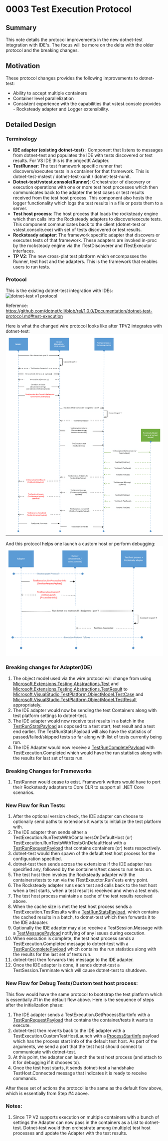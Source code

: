 # 0003 Test Execution Protocol

## Summary
This note details the protocol improvements in the new dotnet-test integration with IDE's. The focus will be more on the delta with the older protocol and the breaking changes.

## Motivation
These protocol changes provides the following improvements to dotnet-test:
* Ability to accept multiple containers
* Container level parallelization
* Consistent experience with the capabilities that vstest.console provides - Rocksteady adapter and Logger extensibility.

## Detailed Design

### Terminology
* **IDE adapter (existing dotnet-test)** : Component that listens to messages from dotnet-test and populates the IDE with tests discovered or test results. For VS IDE this is the projectK Adapter.
* **TestRunner**: The test framework specific runner that discovers/executes tests in a container for that framework. This is dotnet-test-mstest / dotnet-test-xunit / dotnet-test-nunit.
* **Dotnet-test/vstest.console(Runner)**: Orchestrator of discovery or execution operations with one or more test host processes which then communicates back to the adapter the test cases or test results received from the test host process. This component also hosts the logger functionality which logs the test results in a file or posts them to a server.
* **Test host process**: The host process that loads the rocksteady engine which then calls into the Rocksteady adapters to discover/execute tests. This component communicates back to the client (dotnet-test or vstest.console.exe) with set of tests discovered or test results.
* **Rocksteady adapter**: The framework specific adapter that discovers or executes tests of that framework. These adapters are invoked in-proc by the rocksteady engine via the ITestDiscoverer and ITestExecutor interfaces.
* **TP V2**: The new cross-plat test platform which encompasses the Runner, test host and the adapters. This is the framework that enables users to run tests.

### Protocol
This is the existing dotnet-test integration with IDEs:
![dotnet-test v1 protocol](https://github.com/dotnet/cli/raw/rel/1.0.0/Documentation/images/DotnetTestExecuteTests.png)

Reference: https://github.com/dotnet/cli/blob/rel/1.0.0/Documentation/dotnet-test-protocol.md#test-execution

Here is what the changed wire protocol looks like after TPV2 integrates with dotnet-test:
![dotnet-test v2 protocol](Images/dotnet-test-protocol-v2-execution.png)

And this protocol helps one launch a custom host or perform debugging:
![dotnet-test v2 protocol for custom host](Images/dotnet-test-protocol-v2-execution-customhost.png)

### Breaking changes for Adapter(IDE)
1. The object model used via the wire protocol will change from using [Microsoft.Extensions.Testing.Abstractions.Test](https://github.com/dotnet/cli/blob/rel/1.0.0/src/Microsoft.Extensions.Testing.Abstractions/Test.cs) and [Microsoft.Extensions.Testing.Abstractions.TestResult](https://github.com/dotnet/cli/blob/rel/1.0.0/src/Microsoft.Extensions.Testing.Abstractions/TestResult.cs) to [Microsoft.VisualStudio.TestPlatform.ObjectModel.TestCase](https://github.com/Microsoft/vstest/blob/master/src/Microsoft.TestPlatform.ObjectModel/TestCase.cs) and [Microsoft.VisualStudio.TestPlatform.ObjectModel.TestResult](https://github.com/Microsoft/vstest/blob/master/src/Microsoft.TestPlatform.ObjectModel/TestCase.cs) appropriately.
2. The IDE adapter would now be sending the test Containers along with test platform settings to dotnet-test.
3. The  IDE adapter would now receive test results in a batch in the [TestRunStatsPayload](https://github.com/Microsoft/vstest/blob/master/src/Microsoft.TestPlatform.CommunicationUtilities/Messages/TestRunStatsPayload.cs) as opposed to a test start, test result and a test end earlier. The TestRunStatsPayload will also have the statistics of passed/failed/skipped tests so far along with list of tests currently being run.
4. The IDE Adapter would now receive a [TestRunCompletePayload](https://github.com/Microsoft/vstest/blob/master/src/Microsoft.TestPlatform.CommunicationUtilities/Messages/TestRunCompletePayload.cs) with TestExecution.Completed which would have the run statistics along with the results for last set of tests run.

### Breaking Changes for Frameworks
1. TestRunner would cease to exist. Framework writers would have to port their Rocksteady adapters to Core CLR to support all .NET Core scenarios.

### New Flow for Run Tests:
1. After the optional version check,  the IDE adapter can choose to optionally send paths to extensions it wants to initialize the test platform with.
2. The IDE adapter then sends either a TestExecution.RunTestsWithContainersOnDefaultHost (or) TestExecution.RunTestsWithTestsOnDefaultHost with a [TestRunRequestPayload](https://github.com/Microsoft/vstest/blob/master/src/Microsoft.TestPlatform.VsTestConsole.TranslationLayer/Payloads/TestRunRequestPayload.cs) that contains containers (or) tests respectively.
3. dotnet-test would then spawn of the default test host process for the configuration specified. 
4. dotnet-test then sends across the extensions if the IDE adapter has specified any, followed by the containers/test cases to run tests on. 
5. The test host then invokes the Rocksteady adapter with the containers/tests to run via the ITestExeuctor.RunTests entry point. 
6. The Rocksteady adapter runs each test and calls back to the test host when a test starts, when a test result is received and when a test ends.
7. The test host process maintains a cache of the test results received above.
8. When the cache size is met the test host process sends a TestExecution.TestResults with a [TestRunStatsPayload](https://github.com/Microsoft/vstest/blob/master/src/Microsoft.TestPlatform.CommunicationUtilities/Messages/TestRunStatsPayload.cs), which contains the cached results in a batch, to dotnet-test which then forwards it to the IDE adapater.
9. Optionally the IDE adapter may also receive a TestSession.Message with a [TestMessagePayload](https://github.com/Microsoft/vstest/blob/master/src/Microsoft.TestPlatform.CommunicationUtilities/Messages/TestMessagePayload.cs) notifying of any issues during execution.
10. When execution is complete, the test host process sends a TestExecution.Completed message to dotnet-test with a [TestRunCompletePayload](https://github.com/Microsoft/vstest/blob/master/src/Microsoft.TestPlatform.CommunicationUtilities/Messages/TestRunCompletePayload.cs) which contains the run statistics along with the results for the last set of tests run.
11. dotnet-test then forwards this message to the IDE adapter.
12. Once the IDE adapter is done, it sends dotnet-test a TestSession.Terminate which will cause dotnet-test to shutdown.

### New Flow for Debug Tests/Custom test host process:
This flow would have the same protocol to bootstrap the test platform which is essentially #1 in the default flow above. Here is the sequence of steps after the initialization phase:

1. The IDE adapter sends a TestExecution.GetProcessStartInfo with a [TestRunRequestPayload](https://github.com/Microsoft/vstest/blob/master/src/Microsoft.TestPlatform.VsTestConsole.TranslationLayer/Payloads/TestRunRequestPayload.cs) that contains the container/tests it wants to execute.
2. dotnet-test then reverts back to the IDE adapter with a TestExecution.CustomTestHostLaunch with a [ProcessStartInfo](https://github.com/Microsoft/vstest/blob/master/src/Microsoft.TestPlatform.ObjectModel/TestProcessStartInfo.cs) payload which has the process start info of the default test host. As part of the arguments, we send a port that the test host should connect to communicate with dotnet-test.
3. At this point, the adapter can launch the test host process (and attach to it for debugging if it chooses to).
4. Once the test host starts, it sends dotnet-test a handshake TestHost.Connected message that indicates it is ready to receive commands.

After these set of actions the protocol is the same as the default flow above, which is essentially from Step #4 above.
	
### Notes:
1. Since TP V2 supports execution on multiple containers with a bunch of settings the Adapter can now pass in the containers as a List<string> to dotnet-test. Dotnet-test would then orchestrate among (multiple) test host processes and update the Adapter with the test results.
